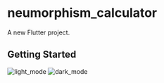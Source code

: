 # neumorphism_calculator

A new Flutter project.

## Getting Started

![light_mode](https://user-images.githubusercontent.com/49760366/207620838-08e10240-37e6-464f-ad8d-a48e07ca55ad.png)
![dark_mode](https://user-images.githubusercontent.com/49760366/207621571-57ce3a37-02e8-49c1-aed6-167f951a5efc.png)


